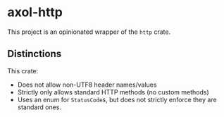 # axol-http

This project is an opinionated wrapper of the `http` crate.

## Distinctions

This crate:
* Does not allow non-UTF8 header names/values
* Strictly only allows standard HTTP methods (no custom methods)
* Uses an enum for `StatusCode`s, but does not strictly enforce they are standard ones.